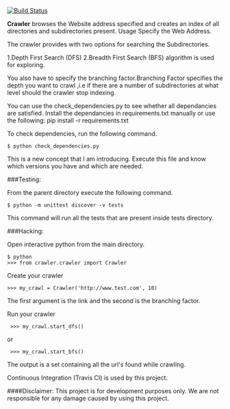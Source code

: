 [![Build Status](https://travis-ci.org/Dineshs91/crawler.svg?branch=test)](https://travis-ci.org/Dineshs91/crawler)

**Crawler** browses the Website address specified and creates an index of all directories and subdirectories present.
Usage Specify the Web Address.

The crawler provides with two options for searching the Subdirectories.

1.Depth First Search (DFS) 
2.Breadth First Search (BFS) algorithm is used for exploring. 

You also have to specify the branching factor.Branching Factor specifies the depth you want to crawl ,i.e if there are a number of subdirectories at what level should the crawler stop indexing.

You can use the check_dependencies.py to see whether all dependancies are satisfied.
Install the dependancies in requirements.txt manually or use the following: pip install -r requirements.txt

To check dependencies, run the following command.

    $ python check_dependencies.py

This is a new concept that I am introducing. Execute this file and know which versions you have and which are
needed.

###Testing:

From the parent directory execute the following command.

    $ python -m unittest discover -v tests

This command will run all the tests that are present inside tests directory.

###Hacking:

Open interactive python from the main directory.

    $ python
    >>> from crawler.crawler import Crawler

Create your crawler

    >>> my_crawl = Crawler('http://www.test.com', 10)
The first argument is the link and the second is the branching factor.

Run your crawler

     >>> my_crawl.start_dfs()
or

     >>> my_crawl.start_bfs()

The output is a set containing all the url's found while crawling.

Continuous Integration (Travis CI) is used by this project.

####Disclaimer:
This project is for development purposes only. We are not responsible for any damage caused by
using this project.
